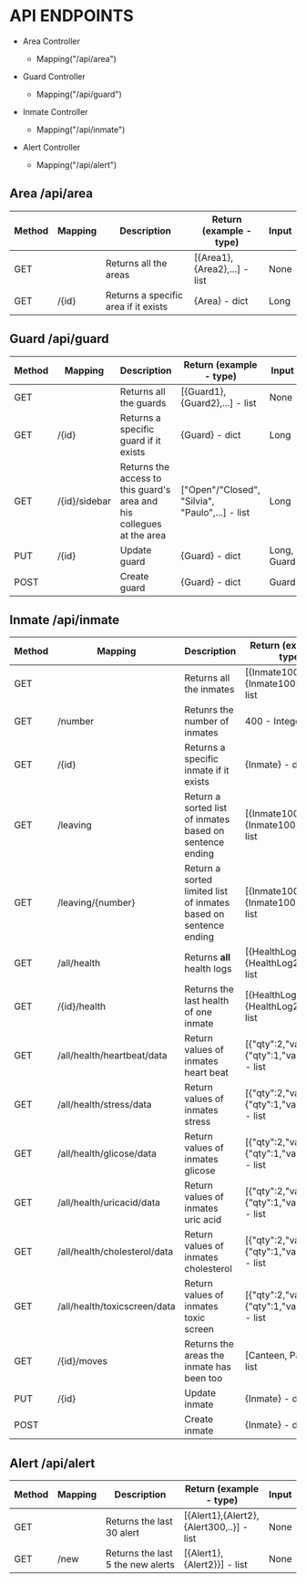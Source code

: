 # API ENDPOINTS

- Area Controller

  - Mapping("/api/area")

- Guard Controller

  - Mapping("/api/guard")

- Inmate Controller

  - Mapping("/api/inmate")
- Alert Controller
  - Mapping("/api/alert")


## Area /api/area

| Method | Mapping | Description                          | Return (example - type)      | Input |
| ------ | ------- | ------------------------------------ | ---------------------------- | ----- |
| GET    |         | Returns all the areas                | [{Area1},{Area2},...] - list | None  |
| GET    | /{id}   | Returns a specific area if it exists | {Area} - dict                | Long  |

## Guard /api/guard

| Method | Mapping       | Description                                                  | Return (example - type)                         | Input       |
| ------ | ------------- | ------------------------------------------------------------ | ----------------------------------------------- | ----------- |
| GET    |               | Returns all the guards                                       | [{Guard1},{Guard2},...] - list                  | None        |
| GET    | /{id}         | Returns a specific guard if it exists                        | {Guard} - dict                                  | Long        |
| GET    | /{id}/sidebar | Returns the access to this guard's area and his collegues at the area | ["Open"/"Closed", "Silvia", "Paulo",...] - list | Long        |
| PUT    | /{id}         | Update guard                                                 | {Guard} - dict                                  | Long, Guard |
| POST   |               | Create guard                                                 | {Guard} - dict                                  | Guard       |

## Inmate /api/inmate

| Method | Mapping                      | Description                                                  | Return (example - type)                            | Input        |
| ------ | ---------------------------- | ------------------------------------------------------------ | -------------------------------------------------- | ------------ |
| GET    |                              | Returns all the inmates                                      | [{Inmate1001},{Inmate1002},...] - list             | None         |
| GET    | /number                      | Retunrs the number of inmates                                | 400 - Integer                                      | None         |
| GET    | /{id}                        | Returns a specific inmate if it exists                       | {Inmate} - dict                                    | Long         |
| GET    | /leaving                     | Return a sorted list of inmates based on sentence ending     | [{Inmate1001},{Inmate1002},...] - list             | None         |
| GET    | /leaving/{number}            | Return a sorted limited list of inmates based on sentence ending | [{Inmate1001},{Inmate1002},...] - list             | None         |
| GET    | /all/health                  | Returns **all** health logs                                  | [{HealthLog1},{HealthLog2,...}] - list             | None         |
| GET    | /{id}/health                 | Returns the last health of one inmate                        | [{HealthLog1},{HealthLog2,...}] - list             | Long         |
| GET    | /all/health/heartbeat/data   | Return values of inmates heart beat                          | [{"qty":2,"value":60},{"qty":1,"value":61}] - list | None         |
| GET    | /all/health/stress/data      | Return values of inmates stress                              | [{"qty":2,"value":60},{"qty":1,"value":61}] - list | None         |
| GET    | /all/health/glicose/data     | Return values of inmates glicose                             | [{"qty":2,"value":60},{"qty":1,"value":61}] - list | None         |
| GET    | /all/health/uricacid/data    | Return values of inmates uric acid                           | [{"qty":2,"value":60},{"qty":1,"value":61}] - list | None         |
| GET    | /all/health/cholesterol/data | Return values of inmates cholesterol                         | [{"qty":2,"value":60},{"qty":1,"value":61}] - list | None         |
| GET    | /all/health/toxicscreen/data | Return values of inmates toxic screen                        | [{"qty":2,"value":60},{"qty":1,"value":61}] - list | None         |
| GET    | /{id}/moves                  | Returns the areas the inmate has been too                    | [Canteen, Patio,..] - list                         | Long         |
| PUT    | /{id}                        | Update inmate                                                | {Inmate} - dict                                    | Long, Inmate |
| POST   |                              | Create inmate                                                | {Inmate} - dict                                    | Inmate       |

## Alert /api/alert

| Method | Mapping | Description                       | Return (example - type)                  | Input |
| ------ | ------- | --------------------------------- | ---------------------------------------- | ----- |
| GET    |         | Returns the last 30 alert         | [{Alert1},{Alert2},{Alert300,..}] - list | None  |
| GET    | /new    | Returns the last 5 the new alerts | [{Alert1},{Alert2}}] - list              | None  |

